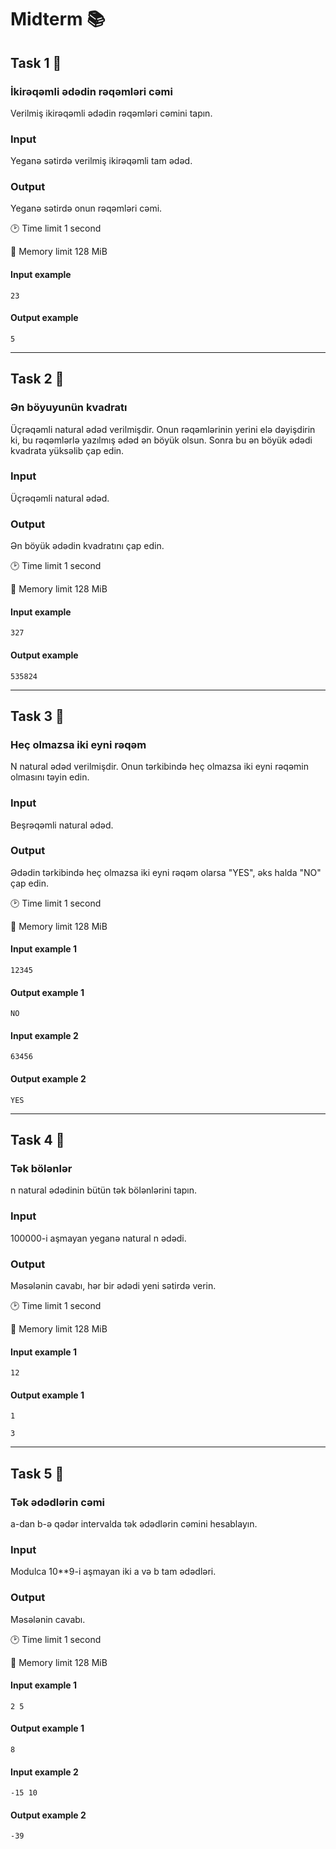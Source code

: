 # Midterm 📚

## Task 1 🎯

### İkirəqəmli ədədin rəqəmləri cəmi
Verilmiş ikirəqəmli ədədin rəqəmləri cəmini tapın.

### Input
Yeganə sətirdə verilmiş ikirəqəmli tam ədəd.

### Output
Yeganə sətirdə onun rəqəmləri cəmi.

:clock2: Time limit 1 second

:floppy_disk: Memory limit 128 MiB

#### Input example 

    23

#### Output example 

    5

---


## Task 2 🎯

### Ən böyuyunün kvadratı
Üçrəqəmli natural ədəd verilmişdir. Onun rəqəmlərinin yerini elə dəyişdirin ki, bu rəqəmlərlə yazılmış ədəd ən böyük olsun. Sonra bu ən böyük ədədi kvadrata yüksəlib çap edin.


### Input
Üçrəqəmli natural ədəd.

### Output
Ən böyük ədədin kvadratını çap edin.

:clock2: Time limit 1 second

:floppy_disk: Memory limit 128 MiB

#### Input example 

    327

#### Output example 

    535824

---

## Task 3 🎯

### Heç olmazsa iki eyni rəqəm
N natural ədəd verilmişdir. Onun tərkibində heç olmazsa iki eyni rəqəmin olmasını təyin edin.

### Input
Beşrəqəmli natural ədəd.

### Output
Ədədin tərkibində heç olmazsa iki eyni rəqəm olarsa "YES", əks halda "NO" çap edin.

:clock2: Time limit 1 second

:floppy_disk: Memory limit 128 MiB

#### Input example 1

    12345

#### Output example 1

    NO

#### Input example 2

    63456

#### Output example 2

    YES

---


## Task 4 🎯

### Tək bölənlər
n natural ədədinin bütün tək bölənlərini tapın.


### Input
100000-i aşmayan yeganə natural n ədədi.

### Output
Məsələnin cavabı, hər bir ədədi yeni sətirdə verin.

:clock2: Time limit 1 second

:floppy_disk: Memory limit 128 MiB

#### Input example 1

    12

#### Output example 1

    1
    
    3

---

## Task 5 🎯

### Tək ədədlərin cəmi
a-dan b­-ə qədər intervalda tək ədədlərin cəmini hesablayın.

### Input
Modulca 10**9-i aşmayan iki а və b tam ədədləri.

### Output
Məsələnin cavabı.

:clock2: Time limit 1 second

:floppy_disk: Memory limit 128 MiB

#### Input example 1

    2 5

#### Output example 1

    8
    
#### Input example 2

    -15 10

#### Output example 2

    -39
